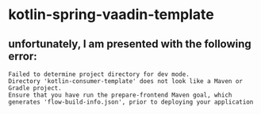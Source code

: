 # kotlin-spring-vaadin-template

## unfortunately, I am presented with the following error:
```
Failed to determine project directory for dev mode. 
Directory 'kotlin-consumer-template' does not look like a Maven or Gradle project. 
Ensure that you have run the prepare-frontend Maven goal, which generates 'flow-build-info.json', prior to deploying your application
```
